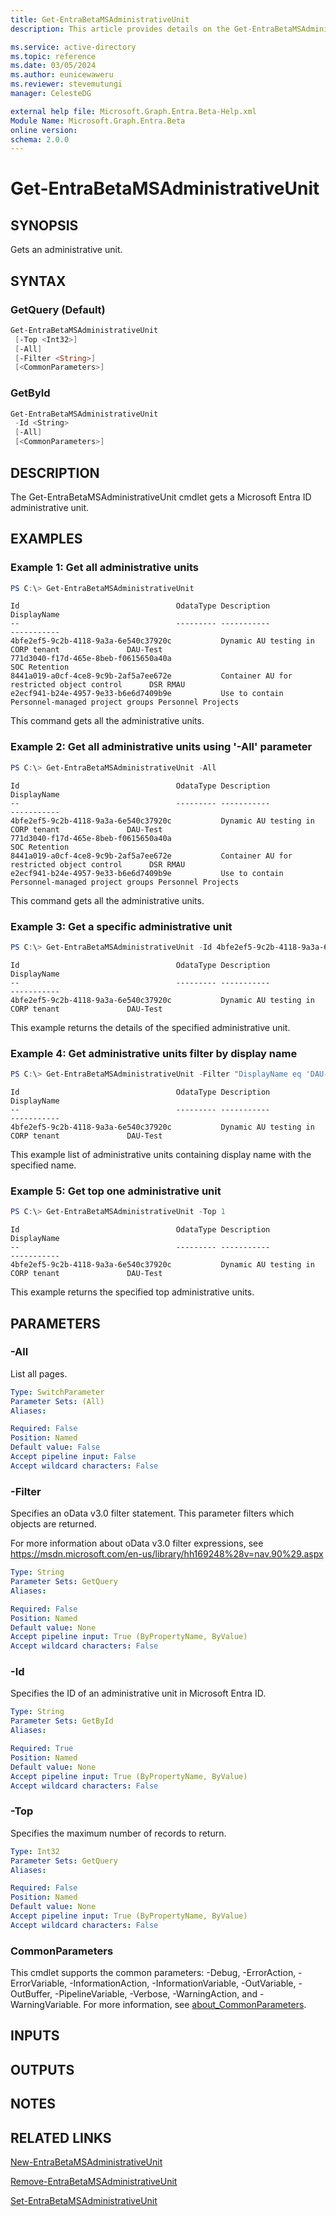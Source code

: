 ```yaml
---
title: Get-EntraBetaMSAdministrativeUnit
description: This article provides details on the Get-EntraBetaMSAdministrativeUnit command.

ms.service: active-directory
ms.topic: reference
ms.date: 03/05/2024
ms.author: eunicewaweru
ms.reviewer: stevemutungi
manager: CelesteDG

external help file: Microsoft.Graph.Entra.Beta-Help.xml
Module Name: Microsoft.Graph.Entra.Beta
online version:
schema: 2.0.0
---
```


# Get-EntraBetaMSAdministrativeUnit

## SYNOPSIS
Gets an administrative unit.

## SYNTAX

### GetQuery (Default)
```powershell
Get-EntraBetaMSAdministrativeUnit 
 [-Top <Int32>] 
 [-All] 
 [-Filter <String>] 
 [<CommonParameters>]
```

### GetById
```powershell
Get-EntraBetaMSAdministrativeUnit 
 -Id <String> 
 [-All] 
 [<CommonParameters>]
```

## DESCRIPTION
The Get-EntraBetaMSAdministrativeUnit cmdlet gets a Microsoft Entra ID administrative unit.

## EXAMPLES

### Example 1: Get all administrative units
```powershell
PS C:\> Get-EntraBetaMSAdministrativeUnit
```

```output
Id                                   OdataType Description                                     DisplayName
--                                   --------- -----------                                     -----------
4bfe2ef5-9c2b-4118-9a3a-6e540c37920c           Dynamic AU testing in CORP tenant               DAU-Test
771d3040-f17d-465e-8beb-f0615650a40a                                                           SOC Retention
8441a019-a0cf-4ce8-9c9b-2af5a7ee672e           Container AU for restricted object control      DSR RMAU
e2ecf941-b24e-4957-9e33-b6e6d7409b9e           Use to contain Personnel-managed project groups Personnel Projects
```

This command gets all the administrative units.

### Example 2: Get all administrative units using '-All' parameter
```powershell
PS C:\> Get-EntraBetaMSAdministrativeUnit -All
```

```output
Id                                   OdataType Description                                     DisplayName
--                                   --------- -----------                                     -----------
4bfe2ef5-9c2b-4118-9a3a-6e540c37920c           Dynamic AU testing in CORP tenant               DAU-Test
771d3040-f17d-465e-8beb-f0615650a40a                                                           SOC Retention
8441a019-a0cf-4ce8-9c9b-2af5a7ee672e           Container AU for restricted object control      DSR RMAU
e2ecf941-b24e-4957-9e33-b6e6d7409b9e           Use to contain Personnel-managed project groups Personnel Projects
```

This command gets all the administrative units.

### Example 3: Get a specific administrative unit
```powershell
PS C:\> Get-EntraBetaMSAdministrativeUnit -Id 4bfe2ef5-9c2b-4118-9a3a-6e540c37920c
```

```output
Id                                   OdataType Description                                     DisplayName
--                                   --------- -----------                                     -----------
4bfe2ef5-9c2b-4118-9a3a-6e540c37920c           Dynamic AU testing in CORP tenant               DAU-Test
```

This example returns the details of the specified administrative unit.

### Example 4: Get administrative units filter by display name
```powershell
PS C:\> Get-EntraBetaMSAdministrativeUnit -Filter "DisplayName eq 'DAU-Test'"
```

```output
Id                                   OdataType Description                                     DisplayName
--                                   --------- -----------                                     -----------
4bfe2ef5-9c2b-4118-9a3a-6e540c37920c           Dynamic AU testing in CORP tenant               DAU-Test
```

This example list of administrative units containing display name with the specified name.

### Example 5: Get top one administrative unit
```powershell
PS C:\> Get-EntraBetaMSAdministrativeUnit -Top 1
```

```output
Id                                   OdataType Description                                     DisplayName
--                                   --------- -----------                                     -----------
4bfe2ef5-9c2b-4118-9a3a-6e540c37920c           Dynamic AU testing in CORP tenant               DAU-Test
```

This example returns the specified top administrative units.

## PARAMETERS

### -All
List all pages.

```yaml
Type: SwitchParameter
Parameter Sets: (All)
Aliases:

Required: False
Position: Named
Default value: False
Accept pipeline input: False
Accept wildcard characters: False
```

### -Filter
Specifies an oData v3.0 filter statement.
This parameter filters which objects are returned.

For more information about oData v3.0 filter expressions, see https://msdn.microsoft.com/en-us/library/hh169248%28v=nav.90%29.aspx

```yaml
Type: String
Parameter Sets: GetQuery
Aliases:

Required: False
Position: Named
Default value: None
Accept pipeline input: True (ByPropertyName, ByValue)
Accept wildcard characters: False
```

### -Id
Specifies the ID of an administrative unit in Microsoft Entra ID.

```yaml
Type: String
Parameter Sets: GetById
Aliases:

Required: True
Position: Named
Default value: None
Accept pipeline input: True (ByPropertyName, ByValue)
Accept wildcard characters: False
```

### -Top
Specifies the maximum number of records to return.

```yaml
Type: Int32
Parameter Sets: GetQuery
Aliases:

Required: False
Position: Named
Default value: None
Accept pipeline input: True (ByPropertyName, ByValue)
Accept wildcard characters: False
```

### CommonParameters
This cmdlet supports the common parameters: -Debug, -ErrorAction, -ErrorVariable, -InformationAction, -InformationVariable, -OutVariable, -OutBuffer, -PipelineVariable, -Verbose, -WarningAction, and -WarningVariable. For more information, see [about_CommonParameters](https://go.microsoft.com/fwlink/?LinkID=113216).

## INPUTS

## OUTPUTS

## NOTES

## RELATED LINKS

[New-EntraBetaMSAdministrativeUnit](New-EntraBetaMSAdministrativeUnit.md)

[Remove-EntraBetaMSAdministrativeUnit](Remove-EntraBetaMSAdministrativeUnit.md)

[Set-EntraBetaMSAdministrativeUnit](Set-EntraBetaMSAdministrativeUnit.md)